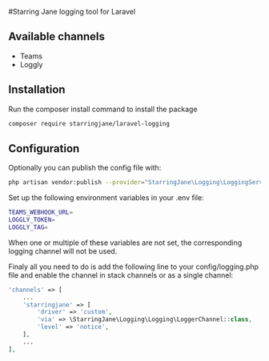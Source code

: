 #Starring Jane logging tool for Laravel
## Available channels
- Teams
- Loggly

## Installation
Run the composer install command to install the package
```bash
composer require starringjane/laravel-logging
```
## Configuration
Optionally you can publish the config file with:
```bash
php artisan vendor:publish --provider="StarringJane\Logging\LoggingServiceProvider" --tag="config"
```
Set up the following environment variables in your .env file:
```bash
TEAMS_WEBHOOK_URL=
LOGGLY_TOKEN=
LOGGLY_TAG=
```
When one or multiple of these variables are not set, the corresponding logging channel will not be used.

Finaly all you need to do is add the following line to your config/logging.php file and enable the channel in stack channels or as a single channel:  
```php
'channels' => [
    ...
    'starringjane' => [
        'driver' => 'custom',
        'via' => \StarringJane\Logging\Logging\LoggerChannel::class,
        'level' => 'notice',
    ],
    ...
],
```
